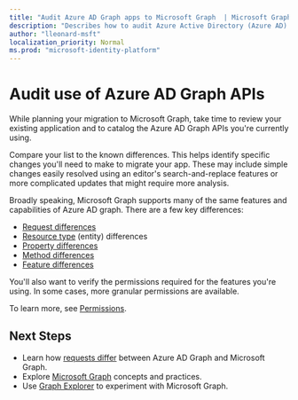 ```yaml
---
title: "Audit Azure AD Graph apps to Microsoft Graph  | Microsoft Graph"
description: "Describes how to audit Azure Active Directory (Azure AD) APIs to migrate an app to Microsoft Graph API."
author: "lleonard-msft"
localization_priority: Normal
ms.prod: "microsoft-identity-platform"
---
```


# Audit use of Azure AD Graph APIs

While planning your migration to Microsoft Graph, take time to review your existing application and to catalog the Azure AD Graph APIs you're currently using.

Compare your list to the known differences.  This helps identify specific changes you'll need to make to migrate your app.  These may include simple changes easily resolved using an editor's search-and-replace features or more complicated updates that might require more analysis.

Broadly speaking, Microsoft Graph supports many of the same features and capabilities of Azure AD graph.  There are a few key differences:

- [Request differences](migrate-azure-ad-graph-request-differences.md)
- [Resource type](migrate-azure-ad-graph-resource-differences.md) (entity) differences
- [Property differences](migrate-azure-ad-graph-property-differences.md)
- [Method differences](migrate-azure-ad-graph-method-differences.md)
- [Feature differences](migrate-azure-ad-graph-feature-differences.md)

You'll also want to verify the permissions required for the features you're using.  In some cases, more granular permissions are available.

To learn more, see [Permissions](/concepts/permissions-reference.md).

## Next Steps

- Learn how [requests differ](migrate-azure-ad-graph-request-differences.md) between Azure AD Graph and Microsoft Graph.
- Explore [Microsoft Graph](/graph/overview) concepts and practices.
- Use [Graph Explorer](https://aka.ms/ge) to experiment with Microsoft Graph.
